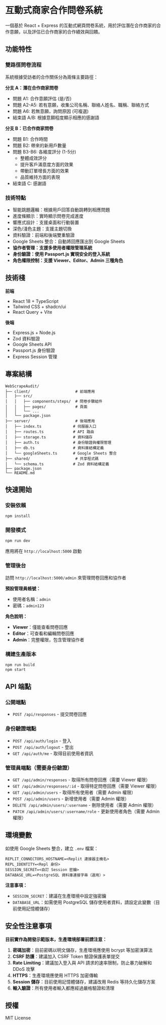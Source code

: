 # 互動式商家合作問卷系統

一個基於 React + Express 的互動式網頁問卷系統，用於評估潛在合作商家的合作意願，以及評估已合作商家的合作績效與回饋。

## 功能特性

### 雙路徑問卷流程

系統根據受訪者的合作關係分為兩條主要路徑：

**分支 A：潛在合作商家問卷**
- 問題 A1: 合作意願評估 (是/否)
- 問題 A2-A5: 若有意願，收集公司名稱、聯絡人姓名、職稱、聯絡方式
- 問題 A6: 若無意願，詢問原因 (可複選)
- 結束語 A/B: 根據意願程度顯示相應的感謝語

**分支 B：已合作商家問卷**
- 問題 B1: 合作時間
- 問題 B2: 帶來的新用戶數量
- 問題 B3-B6: 各維度評分 (1-5分)
  - 整體成效評分
  - 提升客戶滿意度方面的效果
  - 帶動訂單增長方面的效果
  - 品質維持方面的表現
- 結束語 C: 感謝語

### 技術特點

- 智能跳題邏輯：根據用戶回答自動跳轉到相應問題
- 進度條顯示：實時顯示問卷完成進度
- 響應式設計：支援桌面和行動裝置
- 深色/淺色主題：支援主題切換
- 資料驗證：前端和後端雙重驗證
- Google Sheets 整合：自動將回應匯出到 Google Sheets
- **協作者管理：支援多使用者權限管理系統**
- **身份驗證：使用 Passport.js 實現安全的登入系統**
- **角色權限控制：支援 Viewer、Editor、Admin 三種角色**

## 技術棧

**前端**
- React 18 + TypeScript
- Tailwind CSS + shadcn/ui
- React Query + Vite

**後端**
- Express.js + Node.js
- Zod 資料驗證
- Google Sheets API
- Passport.js 身份驗證
- Express Session 管理

## 專案結構

```
WebScrapeAudit/
├── client/                    # 前端應用
│   ├── src/
│   │   ├── components/steps/  # 問卷步驟組件
│   │   ├── pages/             # 頁面
│   │   └── ...
│   └── package.json
├── server/                    # 後端應用
│   ├── index.ts              # 伺服器入口
│   ├── routes.ts             # API 路由
│   ├── storage.ts            # 資料儲存
│   ├── auth.ts               # 身份驗證與權限管理
│   ├── db.ts                 # 資料庫結構定義
│   └── googleSheets.ts       # Google Sheets 整合
├── shared/                    # 共享程式碼
│   └── schema.ts             # Zod 資料結構定義
├── package.json
└── README.md
```

## 快速開始

### 安裝依賴
```bash
npm install
```

### 開發模式
```bash
npm run dev
```

應用將在 `http://localhost:5000` 啟動

### 管理後台

訪問 `http://localhost:5000/admin` 來管理問卷回應和協作者

**預設管理員帳號：**
- 使用者名稱：`admin`
- 密碼：`admin123`

**角色說明：**
- **Viewer**：僅能查看問卷回應
- **Editor**：可查看和編輯問卷回應
- **Admin**：完整權限，包含管理協作者

### 構建生產版本
```bash
npm run build
npm start
```

## API 端點

### 公開端點
- `POST /api/responses` - 提交問卷回應

### 身份驗證端點
- `POST /api/auth/login` - 登入
- `POST /api/auth/logout` - 登出
- `GET /api/auth/me` - 取得目前使用者資訊

### 管理員端點（需要身份驗證）
- `GET /api/admin/responses` - 取得所有問卷回應（需要 Viewer 權限）
- `GET /api/admin/responses/:id` - 取得特定問卷回應（需要 Viewer 權限）
- `GET /api/admin/users` - 取得所有使用者（需要 Admin 權限）
- `POST /api/admin/users` - 新增使用者（需要 Admin 權限）
- `DELETE /api/admin/users/:username` - 刪除使用者（需要 Admin 權限）
- `PATCH /api/admin/users/:username/role` - 更新使用者角色（需要 Admin 權限）

## 環境變數

如使用 Google Sheets 整合，建立 `.env` 檔案：

```
REPLIT_CONNECTORS_HOSTNAME=<Replit 連接器主機名>
REPL_IDENTITY=<Repl 身份>
SESSION_SECRET=<自訂 Session 密鑰>
DATABASE_URL=<PostgreSQL 資料庫連接字串（選用）>
```

**注意事項：**
- `SESSION_SECRET`：建議在生產環境中設定強密鑰
- `DATABASE_URL`：如需使用 PostgreSQL 儲存使用者資料，請設定此變數（目前使用記憶體儲存）

## 安全性注意事項

**目前實作為開發示範版本，生產環境部署前請注意：**

1. **密碼加密**：目前密碼以明文儲存，生產環境應使用 bcrypt 等加密演算法
2. **CSRF 防護**：建議加入 CSRF Token 驗證保護表單提交
3. **Rate Limiting**：建議加入登入與 API 請求的速率限制，防止暴力破解和 DDoS 攻擊
4. **HTTPS**：生產環境應使用 HTTPS 加密傳輸
5. **Session 儲存**：目前使用記憶體儲存，建議改用 Redis 等持久化儲存方案
6. **輸入驗證**：所有使用者輸入都應經過嚴格驗證和清理

## 授權

MIT License
